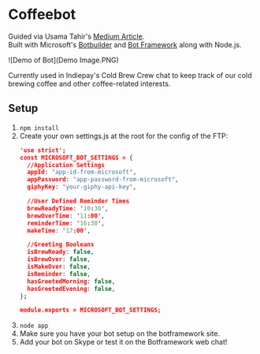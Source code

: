 Coffeebot
===
Guided via Usama Tahir's [Medium Article](https://medium.com/@AmJustSam/how-to-build-skype-bot-with-nodejs-ddec8372114c#.ohjeqbprd).  
Built with Microsoft's [Botbuilder](https://github.com/Microsoft/BotBuilder) and [Bot Framework](https://dev.botframework.com/) along with Node.js.

![Demo of Bot](Demo Image.PNG)

Currently used in Indiepay's Cold Brew Crew chat to keep track of our cold brewing coffee and other coffee-related interests.

Setup
-----
1. `npm install`
2. Create your own settings.js at the root for the config of the FTP:
	```json
	'use strict';
	const MICROSOFT_BOT_SETTINGS = {
	  //Application Settings
	  appId: "app-id-from-microsoft",
	  appPassword: "app-password-from-microsoft",
	  giphyKey: "your-giphy-api-key",

	  //User Defined Reminder Times
	  brewReadyTime: '10:30',
	  brewOverTime: '11:00',
	  reminderTime: '16:30',
	  makeTime: '17:00',

	  //Greeting Booleans
	  isBrewReady: false,
	  isBrewOver: false,
	  isMakeOver: false,
	  isReminder: false,
	  hasGreetedMorning: false,
	  hasGreetedEvening: false,
	};

	module.exports = MICROSOFT_BOT_SETTINGS;

	```
3. `node app`
4. Make sure you have your bot setup on the botframework site.
5. Add your bot on Skype or test it on the Botframework web chat!